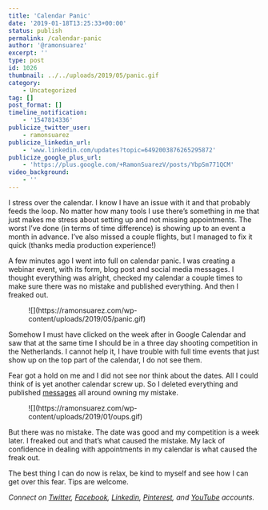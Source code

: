 ```yaml
---
title: 'Calendar Panic'
date: '2019-01-18T13:25:33+00:00'
status: publish
permalink: /calendar-panic
author: '@ramonsuarez'
excerpt: ''
type: post
id: 1026
thumbnail: ../../uploads/2019/05/panic.gif
category:
    - Uncategorized
tag: []
post_format: []
timeline_notification:
    - '1547814336'
publicize_twitter_user:
    - ramonsuarez
publicize_linkedin_url:
    - 'www.linkedin.com/updates?topic=6492003876265295872'
publicize_google_plus_url:
    - 'https://plus.google.com/+RamonSuarezV/posts/YbpSm771QCM'
video_background:
    - ''
---
```

I stress over the calendar. I know I have an issue with it and that probably feeds the loop. No matter how many tools I use there’s something in me that just makes me stress about setting up and not missing appointments. The worst I’ve done (in terms of time difference) is showing up to an event a month in advance. I’ve also missed a couple flights, but I managed to fix it quick (thanks media production experience!)

A few minutes ago I went into full on calendar panic. I was creating a webinar event, with its form, blog post and social media messages. I thought everything was alright, checked my calendar a couple times to make sure there was no mistake and published everything. And then I freaked out.

<div class="wp-block-image"><figure class="aligncenter">![](https://ramonsuarez.com/wp-content/uploads/2019/05/panic.gif)</div>Somehow I must have clicked on the week after in Google Calendar and saw that at the same time I should be in a three day shooting competition in the Netherlands. I cannot help it, I have trouble with full time events that just show up on the top part of the calendar, I do not see them.

Fear got a hold on me and I did not see nor think about the dates. All I could think of is yet another calendar screw up. So I deleted everything and published [messages](https://www.facebook.com/ramonsuarezdotcom/videos/216479465970648/?__xts__%5B0%5D=68.ARD-tGxf_os04p-sO00RfTZC-Ev60DVqbC_o7_b-VFjsDYw2Fl0eRTszns9pdE7TNMwyA2g2WgNWwzD9rIW-3X8rigYlRWkX5el-t-5PlnwbmHDgHARK0-m-vYfbJVpz2YZlamqEYjfOzEb6xGnywkF6IF1HA8tnX3JpAvwHxpi22Ajmz2JQR5o4PDadMoj-UStRHsd5YWiZZBT9nbB-rv-TqZN9DMQW9ekUzcNQFrYYBDe-9x3-aJ3sAL1u8NBSYX_kmcBV3qOx1JITgrSzpwjqjrzsTJeclMrxcnmryE7GI-AjjEYh9EpeVIaw6smjKkJEgZiV8yuAwSxw5P_OoSzmRSIT5_NJ&__tn__=-R) all around owning my mistake.

<div class="wp-block-image"><figure class="aligncenter">![](https://ramonsuarez.com/wp-content/uploads/2019/01/oups.gif)</div>But there was no mistake. The date was good and my competition is a week later. I freaked out and that’s what caused the mistake. My lack of confidence in dealing with appointments in my calendar is what caused the freak out.

The best thing I can do now is relax, be kind to myself and see how I can get over this fear. Tips are welcome.

*Connect on [Twitter](https://twitter.com/ramonsuarez), [Facebook](https://www.facebook.com/ramonsuarezdotcom), [Linkedin](https://www.linkedin.com/in/ramonsuarez/), [Pinterest](https://www.pinterest.com/ramonsuarez/), and [YouTube](https://www.youtube.com/ramonsuarezv) accounts.*